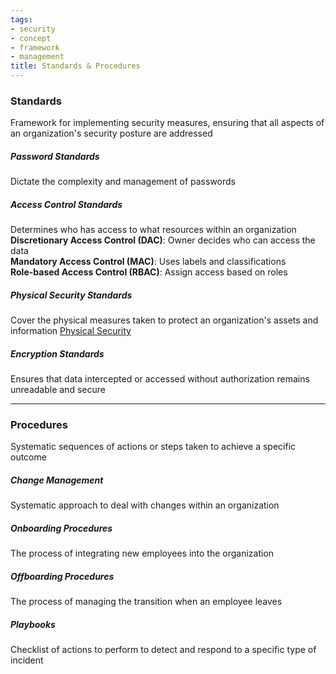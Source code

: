 ```yaml
---
tags:
- security
- concept
- framework
- management
title: Standards & Procedures
---
```


### Standards
Framework for implementing security measures, ensuring that all aspects of an organization's security posture are addressed

##### Password Standards
Dictate the complexity and management of passwords

##### Access Control Standards
Determines who has access to what resources within an organization  
**Discretionary Access Control (DAC)**: Owner decides who can access the data  
**Mandatory Access Control (MAC)**: Uses labels and classifications  
**Role-based Access Control (RBAC)**: Assign access based on roles

##### Physical Security Standards
Cover the physical measures taken to protect an organization's assets and information
[Physical Security](../security-controls/physical-security.md)

##### Encryption Standards
Ensures that data intercepted or accessed without authorization remains unreadable and secure

---

### Procedures
Systematic sequences of actions or steps taken to achieve a specific outcome

##### Change Management
Systematic approach to deal with changes within an organization

##### Onboarding Procedures
The process of integrating new employees into the organization

##### Offboarding Procedures
The process of managing the transition when an employee leaves

##### Playbooks
Checklist of actions to perform to detect and respond to a specific type of incident